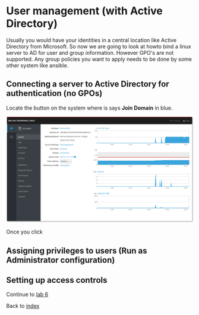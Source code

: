 # User management (with Active Directory)

Usually you would have your identities in a central location like Active Directory from Microsoft. So now we are going to look at howto bind a linux server to AD for user and group information. However GPO's are not supported. Any group policies you want to apply needs to be done by some other system like ansible.

## Connecting a server to Active Directory for authentication (no GPOs)

Locate the button on the system where is says **Join Domain** in blue.

![system user interface of cockpit](images/interface_system.png)

Once you click 

## Assigning privileges to users (Run as Administrator configuration)

## Setting up access controls

Continue to [lab 6](content/lab6.md)

Back to [index](../README.md)